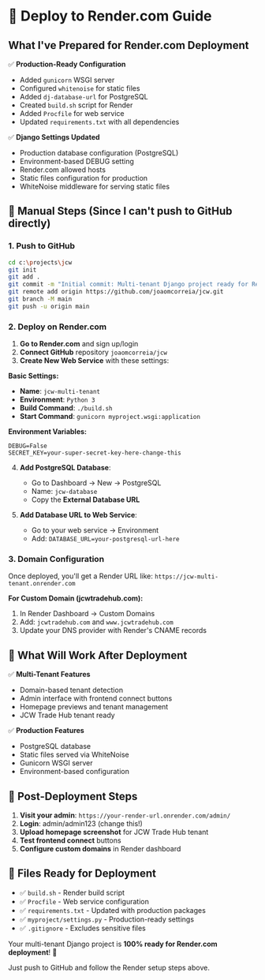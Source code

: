 # 🚀 Deploy to Render.com Guide

## What I've Prepared for Render.com Deployment

✅ **Production-Ready Configuration**
- Added `gunicorn` WSGI server
- Configured `whitenoise` for static files
- Added `dj-database-url` for PostgreSQL
- Created `build.sh` script for Render
- Added `Procfile` for web service
- Updated `requirements.txt` with all dependencies

✅ **Django Settings Updated**
- Production database configuration (PostgreSQL)
- Environment-based DEBUG setting
- Render.com allowed hosts
- Static files configuration for production
- WhiteNoise middleware for serving static files

## 🔄 Manual Steps (Since I can't push to GitHub directly)

### 1. **Push to GitHub** 
```bash
cd c:\projects\jcw
git init
git add .
git commit -m "Initial commit: Multi-tenant Django project ready for Render deployment"
git remote add origin https://github.com/joaomcorreia/jcw.git
git branch -M main
git push -u origin main
```

### 2. **Deploy on Render.com**

1. **Go to Render.com** and sign up/login
2. **Connect GitHub** repository `joaomcorreia/jcw`
3. **Create New Web Service** with these settings:

**Basic Settings:**
- **Name**: `jcw-multi-tenant`
- **Environment**: `Python 3`
- **Build Command**: `./build.sh`
- **Start Command**: `gunicorn myproject.wsgi:application`

**Environment Variables:**
```
DEBUG=False
SECRET_KEY=your-super-secret-key-here-change-this
```

4. **Add PostgreSQL Database**:
   - Go to Dashboard → New → PostgreSQL
   - Name: `jcw-database`
   - Copy the **External Database URL**
   
5. **Add Database URL to Web Service**:
   - Go to your web service → Environment
   - Add: `DATABASE_URL=your-postgresql-url-here`

### 3. **Domain Configuration**
Once deployed, you'll get a Render URL like: `https://jcw-multi-tenant.onrender.com`

**For Custom Domain (jcwtradehub.com):**
1. In Render Dashboard → Custom Domains
2. Add: `jcwtradehub.com` and `www.jcwtradehub.com`
3. Update your DNS provider with Render's CNAME records

## 🎯 **What Will Work After Deployment**

✅ **Multi-Tenant Features**
- Domain-based tenant detection
- Admin interface with frontend connect buttons
- Homepage previews and tenant management
- JCW Trade Hub tenant ready

✅ **Production Features**
- PostgreSQL database
- Static files served via WhiteNoise
- Gunicorn WSGI server
- Environment-based configuration

## 🔧 **Post-Deployment Steps**

1. **Visit your admin**: `https://your-render-url.onrender.com/admin/`
2. **Login**: admin/admin123 (change this!)
3. **Upload homepage screenshot** for JCW Trade Hub tenant
4. **Test frontend connect** buttons
5. **Configure custom domains** in Render dashboard

## 📝 **Files Ready for Deployment**

- ✅ `build.sh` - Render build script
- ✅ `Procfile` - Web service configuration  
- ✅ `requirements.txt` - Updated with production packages
- ✅ `myproject/settings.py` - Production-ready settings
- ✅ `.gitignore` - Excludes sensitive files

Your multi-tenant Django project is **100% ready for Render.com deployment**! 🎉

Just push to GitHub and follow the Render setup steps above.